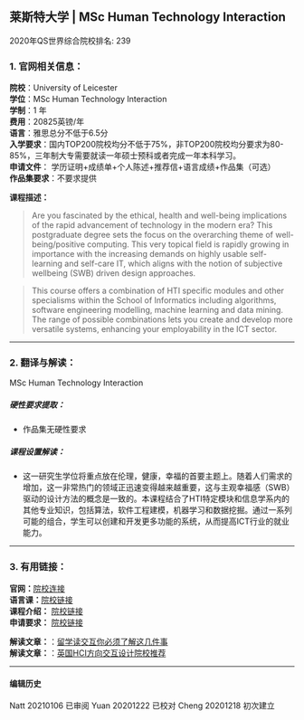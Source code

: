 ## 莱斯特大学 | MSc Human Technology Interaction

2020年QS世界综合院校排名: 239  

### 1. 官网相关信息：

**院校**：University of Leicester  
**学位**：MSc Human Technology Interaction   
**学制**：1 年   
**费用**：20825英镑/年  
**语言**：雅思总分不低于6.5分  
**入学要求**：国内TOP200院校均分不低于75%，非TOP200院校均分要求为80-85%，三年制大专需要就读一年硕士预科或者完成一年本科学习。  
**申请文件**： 学历证明+成绩单+个人陈述+推荐信+语言成绩+作品集（可选）  
**作品集要求**：不要求提供  

**课程描述：**   

> Are you fascinated by the ethical, health and well-being implications of the rapid advancement of technology in the modern era? This postgraduate degree sets the focus on the overarching theme of well-being/positive computing. This very topical field is rapidly growing in importance with the increasing demands on highly usable self-learning and self-care IT, which aligns with the notion of subjective wellbeing (SWB) driven design approaches.

> This course offers a combination of HTI specific modules and other specialisms within the School of Informatics including algorithms, software engineering modelling, machine learning and data mining. The range of possible combinations lets you create and develop more versatile systems, enhancing your employability in the ICT sector.



---


### 2. 翻译与解读：
MSc Human Technology Interaction   
##### 硬性要求提取：
- 作品集无硬性要求  

##### 课程设置解读：

- 这一研究生学位将重点放在伦理，健康，幸福的首要主题上。随着人们需求的增加，这一非常热门的领域正迅速变得越来越重要，这与主观幸福感（SWB）驱动的设计方法的概念是一致的。本课程结合了HTI特定模块和信息学系内的其他专业知识，包括算法，软件工程建模，机器学习和数据挖掘。通过一系列可能的组合，学生可以创建和开发更多功能的系统，从而提高ICT行业的就业能力。

---


### 3. 有用链接：
**官网：**[院校连接](https://le.ac.uk/courses/human-technology-interaction-msc/2020)  
**语言课：**[院校链接](https://www2.le.ac.uk/offices/eltu)  
**课程介绍：** [院校链接](https://le.ac.uk/courses/human-technology-interaction-msc/2020?option=September%202020)  
**申请要求：** [院校链接](https://le.ac.uk/~/media/uol/docs/publications/prospectus/pg-prospectus-201920.pdf?la=en)


**解读文章：**：[留学读交互你必须了解这几件事](http://www.makebi.net/34036.html)  
**解读文章：**：[英国HCI方向交互设计院校推荐](http://www.makebi.net/24434.html)   



---


#### 编辑历史  

Natt 20210106 已审阅
Yuan 20201222 已校对
Cheng 20201218 初次建立  
